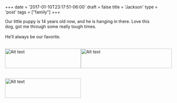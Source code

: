 +++
date = '2017-01-10T23:17:51-06:00'
draft = false
title = 'Jackson'
type = 'post'
tags = ["family"]
+++

<style>
  .image-row {
    display: flex;
  }
</style>



Our little puppy is 14 years old now, and he is hanging in there. Love this dog, got me through some really tough times.<br /> <br />
He’ll always be our favorite.<br /> <br />

<div class="image-row">
  <img src="https://julianwest.me/Blog/posts/Jackson/jackson-winter1.jpeg" alt="Alt text" width="250" height="65">
  <img src="https://julianwest.me/Blog/posts/Jackson/jackson-winter2.jpeg" alt="Alt text" width="300" height="65">
</div><br /> <br />

<div class="image-row">
  <img src="https://julianwest.me/Blog/posts/Jackson/mom-and-jackson.jpeg" alt="Alt text" width="250" height="65">
</div><br /> <br />